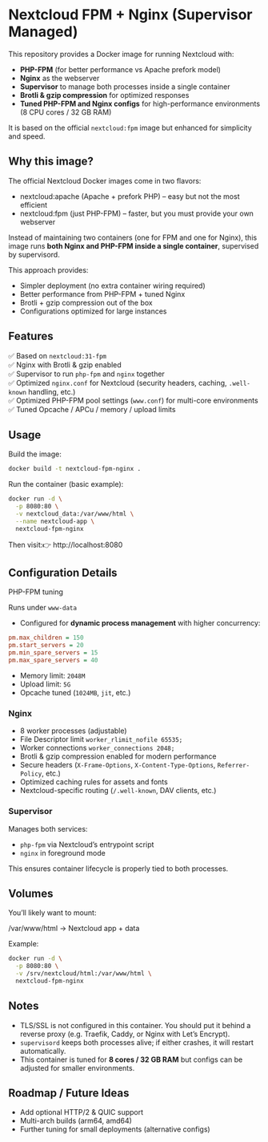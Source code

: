 # Nextcloud FPM + Nginx (Supervisor Managed)

This repository provides a Docker image for running Nextcloud with:

* **PHP-FPM** (for better performance vs Apache prefork model)
* **Nginx** as the webserver
* **Supervisor** to manage both processes inside a single container
* **Brotli & gzip compression** for optimized responses
* **Tuned PHP-FPM and Nginx configs** for high-performance environments (8 CPU cores / 32 GB RAM)

It is based on the official `nextcloud:fpm` image but enhanced for simplicity and speed.

## Why this image?

The official Nextcloud Docker images come in two flavors:

* nextcloud:apache (Apache + prefork PHP) – easy but not the most efficient
* nextcloud:fpm (just PHP-FPM) – faster, but you must provide your own webserver

Instead of maintaining two containers (one for FPM and one for Nginx), this image runs **both Nginx and PHP-FPM inside a single container**, supervised by supervisord.

This approach provides:

* Simpler deployment (no extra container wiring required)
* Better performance from PHP-FPM + tuned Nginx
* Brotli + gzip compression out of the box
* Configurations optimized for large instances

## Features

✅ Based on `nextcloud:31-fpm`  
✅ Nginx with Brotli & gzip enabled  
✅ Supervisor to run `php-fpm` and `nginx` together  
✅ Optimized `nginx.conf` for Nextcloud (security headers, caching, `.well-known` handling, etc.)  
✅ Optimized PHP-FPM pool settings (`www.conf`) for multi-core environments  
✅ Tuned Opcache / APCu / memory / upload limits  

## Usage

Build the image:
```bash
docker build -t nextcloud-fpm-nginx .
```
Run the container (basic example):
```bash
docker run -d \
  -p 8080:80 \
  -v nextcloud_data:/var/www/html \
  --name nextcloud-app \
  nextcloud-fpm-nginx
```
Then visit:👉 http://localhost:8080

## Configuration Details

PHP-FPM tuning

Runs under `www-data`

* Configured for **dynamic process management** with higher concurrency:
```ini
pm.max_children = 150
pm.start_servers = 20
pm.min_spare_servers = 15
pm.max_spare_servers = 40
```
* Memory limit: `2048M`
* Upload limit: `5G`
* Opcache tuned (`1024MB`, `jit`, etc.)

### Nginx

* 8 worker processes (adjustable)
* File Descriptor limit `worker_rlimit_nofile 65535;`
* Worker connections `worker_connections 2048;`
* Brotli & gzip compression enabled for modern performance
* Secure headers (`X-Frame-Options`, `X-Content-Type-Options`, `Referrer-Policy`, etc.)
* Optimized caching rules for assets and fonts
* Nextcloud-specific routing (`/.well-known`, DAV clients, etc.)

### Supervisor

Manages both services:

* `php-fpm` via Nextcloud’s entrypoint script
* `nginx` in foreground mode

This ensures container lifecycle is properly tied to both processes.

## Volumes

You’ll likely want to mount:

/var/www/html → Nextcloud app + data

Example:
```bash
docker run -d \
  -p 8080:80 \
  -v /srv/nextcloud/html:/var/www/html \
  nextcloud-fpm-nginx
```

## Notes

* TLS/SSL is not configured in this container. You should put it behind a reverse proxy (e.g. Traefik, Caddy, or Nginx with Let’s Encrypt).
* `supervisord` keeps both processes alive; if either crashes, it will restart automatically.
* This container is tuned for **8 cores / 32 GB RAM** but configs can be adjusted for smaller environments.

## Roadmap / Future Ideas

* Add optional HTTP/2 & QUIC support
* Multi-arch builds (arm64, amd64)
* Further tuning for small deployments (alternative configs)